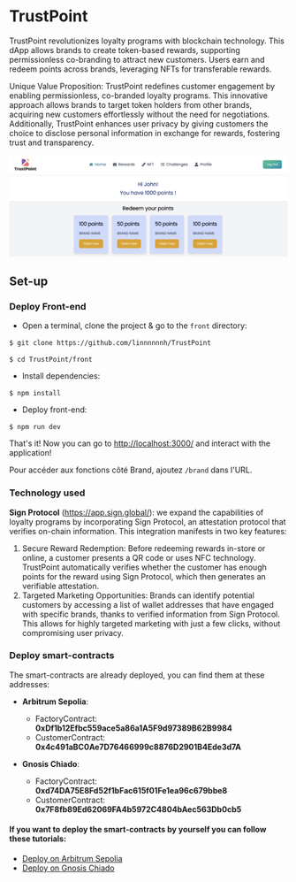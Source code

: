 # TrustPoint

TrustPoint revolutionizes loyalty programs with blockchain technology. This dApp allows brands to create token-based rewards, supporting permissionless co-branding to attract new customers. Users earn and redeem points across brands, leveraging NFTs for transferable rewards.

Unique Value Proposition: TrustPoint redefines customer engagement by enabling permissionless, co-branded loyalty programs. This innovative approach allows brands to target token holders from other brands, acquiring new customers effortlessly without the need for negotiations. Additionally, TrustPoint enhances user privacy by giving customers the choice to disclose personal information in exchange for rewards, fostering trust and transparency.

![](front/public/banniere.png)

## Set-up

### Deploy Front-end

- Open a terminal, clone the project & go to the `front` directory:

```
$ git clone https://github.com/linnnnnnh/TrustPoint
```

```
$ cd TrustPoint/front
```

- Install dependencies:

```
$ npm install
```

- Deploy front-end:

```
$ npm run dev
```

That's it! Now you can go to [http://localhost:3000/](http://localhost:3000/) and interact with the application!

Pour accéder aux fonctions côté Brand, ajoutez `/brand` dans l'URL.

### Technology used

**Sign Protocol** (https://app.sign.global/): we expand the capabilities of loyalty programs by incorporating Sign Protocol, an attestation protocol that verifies on-chain information. This integration manifests in two key features:
1. Secure Reward Redemption: Before redeeming rewards in-store or online, a customer presents a QR code or uses NFC technology. TrustPoint automatically verifies whether the customer has enough points for the reward using Sign Protocol, which then generates an verifiable attestation.
2. Targeted Marketing Opportunities: Brands can identify potential customers by accessing a list of wallet addresses that have engaged with specific brands, thanks to verified information from Sign Protocol. This allows for highly targeted marketing with just a few clicks, without compromising user privacy.

### Deploy smart-contracts

The smart-contracts are already deployed, you can find them at these addresses:

- **Arbitrum Sepolia**:
    - FactoryContract: **0xDf1b12Efbc559ace5a86a1A5F9d97389B62B9984**
    - CustomerContract: **0x4c491aBC0Ae7D76466999c8876D2901B4Ede3d7A**

- **Gnosis Chiado**:
    - FactoryContract: **0xd74DA75E8Fd52f1bFac615f01Fe1ea96c679bbe8**
    - CustomerContract: **0x7F8fb89Ed62069FA4b5972C4804bAec563Db0cb5**

#### If you want to deploy the smart-contracts by yourself you can follow these tutorials:

- [Deploy on Arbitrum Sepolia](./docs/README.deploy.arbitrum.md)
- [Deploy on Gnosis Chiado](./docs/README.deploy.gnosis.md)
